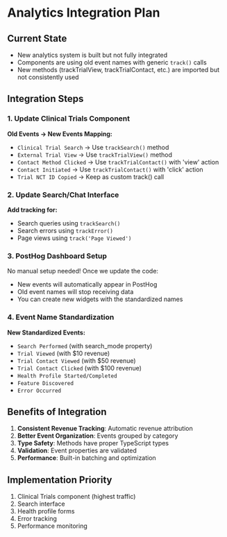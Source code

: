 # Analytics Integration Plan

## Current State
- New analytics system is built but not fully integrated
- Components are using old event names with generic `track()` calls
- New methods (trackTrialView, trackTrialContact, etc.) are imported but not consistently used

## Integration Steps

### 1. Update Clinical Trials Component

**Old Events → New Events Mapping:**
- `Clinical Trial Search` → Use `trackSearch()` method
- `External Trial View` → Use `trackTrialView()` method  
- `Contact Method Clicked` → Use `trackTrialContact()` with 'view' action
- `Contact Initiated` → Use `trackTrialContact()` with 'click' action
- `Trial NCT ID Copied` → Keep as custom track() call

### 2. Update Search/Chat Interface

**Add tracking for:**
- Search queries using `trackSearch()`
- Search errors using `trackError()`
- Page views using `track('Page Viewed')`

### 3. PostHog Dashboard Setup

No manual setup needed! Once we update the code:
- New events will automatically appear in PostHog
- Old event names will stop receiving data
- You can create new widgets with the standardized names

### 4. Event Name Standardization

**New Standardized Events:**
- `Search Performed` (with search_mode property)
- `Trial Viewed` (with $10 revenue)
- `Trial Contact Viewed` (with $50 revenue)
- `Trial Contact Clicked` (with $100 revenue)
- `Health Profile Started/Completed`
- `Feature Discovered`
- `Error Occurred`

## Benefits of Integration

1. **Consistent Revenue Tracking**: Automatic revenue attribution
2. **Better Event Organization**: Events grouped by category
3. **Type Safety**: Methods have proper TypeScript types
4. **Validation**: Event properties are validated
5. **Performance**: Built-in batching and optimization

## Implementation Priority

1. Clinical Trials component (highest traffic)
2. Search interface
3. Health profile forms
4. Error tracking
5. Performance monitoring